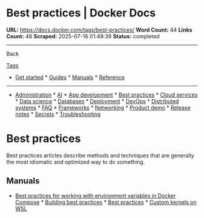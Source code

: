 # Best practices | Docker Docs

**URL:** https://docs.docker.com/tags/best-practices/
**Word Count:** 44
**Links Count:** 48
**Scraped:** 2025-07-16 01:49:39
**Status:** completed

---

Back

[Tags](https://docs.docker.com/tags/)

  * [Get started](https://docs.docker.com/get-started/)   * [Guides](https://docs.docker.com/guides/)   * [Manuals](https://docs.docker.com/manuals/)   * [Reference](https://docs.docker.com/reference/)

* * *

  * [Administration](https://docs.docker.com/tags/admin/ "Administration")   * [AI](https://docs.docker.com/tags/ai/ "AI")   * [App development](https://docs.docker.com/tags/app-dev/ "App development")   * [Best practices](https://docs.docker.com/tags/best-practices/ "Best practices")   * [Cloud services](https://docs.docker.com/tags/cloud-services/ "Cloud services")   * [Data science](https://docs.docker.com/tags/data-science/ "Data science")   * [Databases](https://docs.docker.com/tags/databases/ "Databases")   * [Deployment](https://docs.docker.com/tags/deploy/ "Deployment")   * [DevOps](https://docs.docker.com/tags/devops/ "DevOps")   * [Distributed systems](https://docs.docker.com/tags/distributed-systems/ "Distributed systems")   * [FAQ](https://docs.docker.com/tags/faq/ "FAQ")   * [Frameworks](https://docs.docker.com/tags/frameworks/ "Frameworks")   * [Networking](https://docs.docker.com/tags/networking/ "Networking")   * [Product demo](https://docs.docker.com/tags/product-demo/ "Product demo")   * [Release notes](https://docs.docker.com/tags/release-notes/ "Release notes")   * [Secrets](https://docs.docker.com/tags/secrets/ "Secrets")   * [Troubleshooting](https://docs.docker.com/tags/troubleshooting/ "Troubleshooting")

#  Best practices

Best practices articles describe methods and techniques that are generally the most idiomatic and optimized way to do something.

## Manuals

  * [Best practices for working with environment variables in Docker Compose](https://docs.docker.com/compose/how-tos/environment-variables/best-practices/)   * [Building best practices](https://docs.docker.com/build/building/best-practices/)   * [Best practices](https://docs.docker.com/desktop/features/wsl/best-practices/)   * [Custom kernels on WSL](https://docs.docker.com/desktop/features/wsl/custom-kernels/)